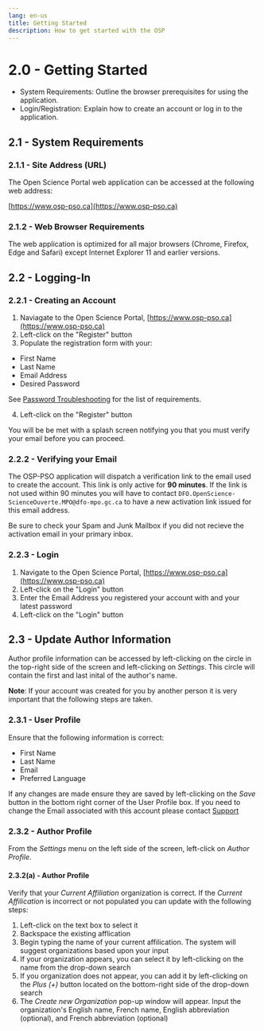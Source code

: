 ```yaml
---
lang: en-us
title: Getting Started
description: How to get started with the OSP 
---
```

# 2.0 - Getting Started

- System Requirements: Outline the browser prerequisites for using the application.
- Login/Registration: Explain how to create an account or log in to the application.

## 2.1 - System Requirements

### 2.1.1 - Site Address (URL)
The Open Science Portal web application can be accessed at the following web address:

[https://www.osp-pso.ca](https://www.osp-pso.ca)


### 2.1.2 - Web Browser Requirements
The web application is optimized for all major browsers (Chrome, Firefox, Edge and Safari) except Internet Explorer 11 and earlier versions.

## 2.2 - Logging-In

### 2.2.1 - Creating an Account
1) Naviagate to the Open Science Portal, [https://www.osp-pso.ca](https://www.osp-pso.ca)
2) Left-click on the "Register" button
3) Populate the registration form with your:
- First Name
- Last Name
- Email Address
- Desired Password

See [Password Troubleshooting](/troubleshooting.html#_7-1-1-Password) for the list of requirements.

4) Left-click on the "Register" button

You will be be met with a splash screen notifying you that you must verify your email before you can proceed.

### 2.2.2 - Verifying your Email
The OSP-PSO application will dispatch a verification link to the email used to create the account. This link is only active for **90 minutes**. If the link is not used within 90 minutes you will have to contact `DFO.OpenScience-ScienceOuverte.MPO@dfo-mpo.gc.ca` to have a new activation link issued for this email address.

Be sure to check your Spam and Junk Mailbox if you did not recieve the activation email in your primary inbox.

### 2.2.3 - Login
1) Navigate to the Open Science Portal, [https://www.osp-pso.ca](https://www.osp-pso.ca)
2) Left-click on the "Login" button
3) Enter the Email Address you registered your account with and your latest password
4) Left-click on the "Login" button

## 2.3 - Update Author Information
Author profile information can be accessed by left-clicking on the circle in the top-right side of the screen and left-clicking on *Settings*. This circle will contain the first and last inital of the author's name.

**Note**: If your account was created for you by another person it is very important that the following steps are taken.

### 2.3.1 - User Profile
Ensure that the following information is correct:
- First Name
- Last Name
- Email
- Preferred Language

If any changes are made ensure they are saved by left-clicking on the *Save* button in the bottom right corner of the User Profile box. If you need to change the Email associated with this account please contact [Support](mailto:DFO.OpenScience-ScienceOuverte.MPO@dfo-mpo.gc.ca)

### 2.3.2 - Author Profile
From the *Settings* menu on the left side of the screen, left-click on *Author Profile*.

#### 2.3.2(a) - Author Profile
Verify that your *Current Affiliation* organization is correct. If the *Current Affilication* is incorrect or not populated you can update with the following steps:
1) Left-click on the text box to select it
2) Backspace the existing afflication
3) Begin typing the name of your current affilication. The system will suggest organizations based upon your input
4) If your organization appears, you can select it by left-clicking on the name from the drop-down search
5) If you organization does not appear, you can add it by left-clicking on the *Plus (+)* button located on the bottom-right side of the drop-down search
6) The *Create new Organization* pop-up window will appear. Input the organization's English name, French name, English abbreviation (optional), and French abbreviation (optional)